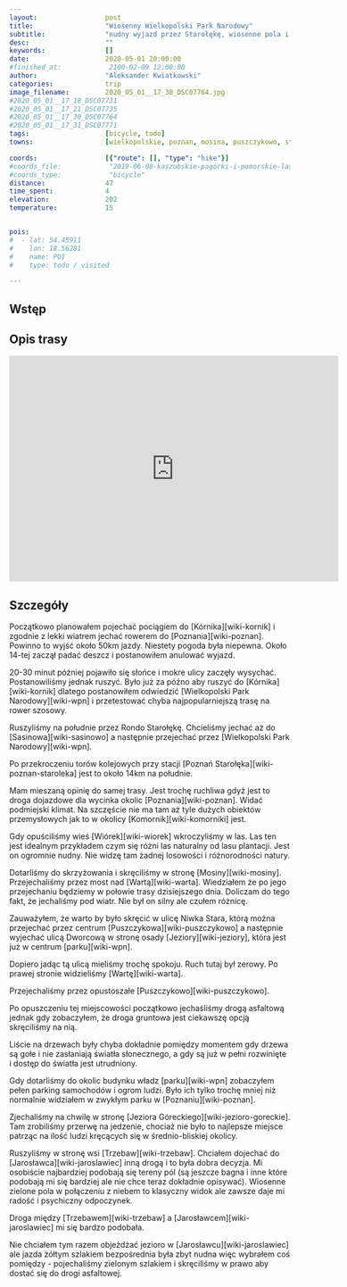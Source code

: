```yaml
---
layout:                 post
title:                  "Wiosenny Wielkopolski Park Narodowy"
subtitle:               "nudny wyjazd przez Starołękę, wiosenne pola i męczące miasto"
desc:                   ""
keywords:               []
date:                   2020-05-01 20:00:00
#finished_at:            2100-02-09 12:00:00
author:                 "Aleksander Kwiatkowski"
categories:             trip
image_filename:         2020_05_01__17_30_DSC07764.jpg
#2020_05_01__17_18_DSC07731
#2020_05_01__17_21_DSC07735
#2020_05_01__17_30_DSC07764
#2020_05_01__17_31_DSC07771
tags:                   [bicycle, todo]
towns:                  [wielkopolskie, poznan, mosina, puszczykowo, steszew, komorniki, lubon]

coords:                 [{"route": [], "type": "hike"}]
#coords_file:            "2019-06-08-kaszubskie-pagorki-i-pomorskie-lasy.json"
#coords_type:            "bicycle"
distance:               47
time_spent:             4
elevation:              202
temperature:            15


pois:
#  - lat: 54.45911
#    lon: 18.56281
#    name: POI
#    type: todo / visited

---
```



## Wstęp

## Opis trasy

<iframe height='405' width='590' frameborder='0' allowtransparency='true' scrolling='no' src='https://www.strava.com/activities/3381102602/embed/521bb240abafcd4d4f0a88b8f6275649deb01687'></iframe>

## Szczegóły

Początkowo planowałem pojechać pociągiem do [Kórnika][wiki-kornik] i zgodnie z
lekki wiatrem jechać rowerem do [Poznania][wiki-poznan]. Powinno to wyjść około
50km jazdy. Niestety pogoda była niepewna. Około 14-tej zaczął padać deszcz
i postanowiłem anulować wyjazd.

20-30 minut później pojawiło się słońce i mokre ulicy zaczęły wysychać. Postanowiliśmy
jednak ruszyć. Było już za późno aby ruszyć do [Kórnika][wiki-kornik] dlatego
postanowiłem odwiedzić [Wielkopolski Park Narodowy][wiki-wpn] i przetestować
chyba najpopularniejszą trasę na rower szosowy.

Ruszyliśmy na południe przez Rondo Starołękę. Chcieliśmy jechać aż do [Sasinowa][wiki-sasinowo]
a następnie przejechać przez [Wielkopolski Park Narodowy][wiki-wpn].

Po przekroczeniu torów kolejowych przy stacji [Poznań Starołęka][wiki-poznan-staroleka]
jest to około 14km na południe.

Mam mieszaną opinię do samej trasy. Jest trochę ruchliwa gdyż jest to droga
dojazdowe dla wycinka okolic [Poznania][wiki-poznan]. Widać podmiejski
klimat. Na szczęście nie ma tam aż tyle dużych obiektów
przemysłowych jak to w okolicy [Komornik][wiki-komorniki] jest.

Gdy opuściliśmy wieś [Wiórek][wiki-wiorek] wkroczyliśmy w las. Las ten jest
idealnym przykładem czym się różni las naturalny od lasu plantacji.
Jest on ogromnie nudny. Nie widzę tam żadnej losowości i różnorodności natury.

Dotarliśmy do skrzyżowania i skręciliśmy w stronę [Mosiny][wiki-mosiny].
Przejechaliśmy przez most nad [Wartą][wiki-warta]. Wiedziałem że po jego
przejechaniu będziemy w połowie trasy dzisiejszego dnia. Doliczam do
tego fakt, że jechaliśmy pod wiatr. Nie był on silny ale czułem różnicę.

Zauważyłem, że warto by było skręcić w ulicę Niwka Stara, którą można
przejechać przez centrum [Puszczykowa][wiki-puszczykowo] a następnie
wyjechać ulicą Dworcową w stronę osady [Jeziory][wiki-jeziory],
która jest już w centrum [parku][wiki-wpn].

Dopiero jadąc tą ulicą mieliśmy trochę spokoju. Ruch tutaj był zerowy.
Po prawej stronie widzieliśmy [Wartę][wiki-warta].

Przejechaliśmy przez opustoszałe [Puszczykowo][wiki-puszczykowo].

Po opuszczeniu tej miejscowości początkowo jechaśliśmy drogą asfaltową
jednak gdy zobaczyłem, że droga gruntowa jest ciekawszę opcją
skręciliśmy na nią.

Liście na drzewach były chyba dokładnie pomiędzy momentem gdy drzewa
są gołe i nie zasłaniają światła słonecznego, a gdy są już w pełni rozwinięte
i dostęp do światła jest utrudniony.

Gdy dotarliśmy do okolic budynku władz [parku][wiki-wpn] zobaczyłem
pełen parking samochodów i ogrom ludzi. Było ich tylko trochę mniej niż
normalnie widziałem w zwykłym parku w [Poznaniu][wiki-poznan].

Zjechaliśmy na chwilę w stronę [Jeziora Góreckiego][wiki-jezioro-goreckie].
Tam zrobiliśmy przerwę na jedzenie, chociaż nie było to najlepsze miejsce
patrząc na ilość ludzi kręcących się w średnio-bliskiej okolicy.

Ruszyliśmy w stronę wsi [Trzebaw][wiki-trzebaw]. Chciałem dojechać
do [Jarosławca][wiki-jaroslawiec] inną drogą i to była dobra decyzja.
Mi osobiście najbardziej podobają się tereny pól (są jeszcze bagna i inne
które podobają mi się bardziej ale nie chce teraz dokładnie opisywać).
Wiosenne zielone pola w połączeniu z niebem to klasyczny widok ale
zawsze daje mi radość i psychiczny odpoczynek.

Droga między [Trzebawem][wiki-trzebaw] a [Jarosławcem][wiki-jaroslawiec]
mi się bardzo podobała.

Nie chciałem tym razem objeżdżać jezioro w [Jarosławcu][wiki-jaroslawiec]
ale jazda żółtym szlakiem bezpośrednia była zbyt nudna więc wybrałem coś
pomiędzy - pojechaliśmy zielonym szlakiem i skręciliśmy w prawo aby dostać
się do drogi asfaltowej.
